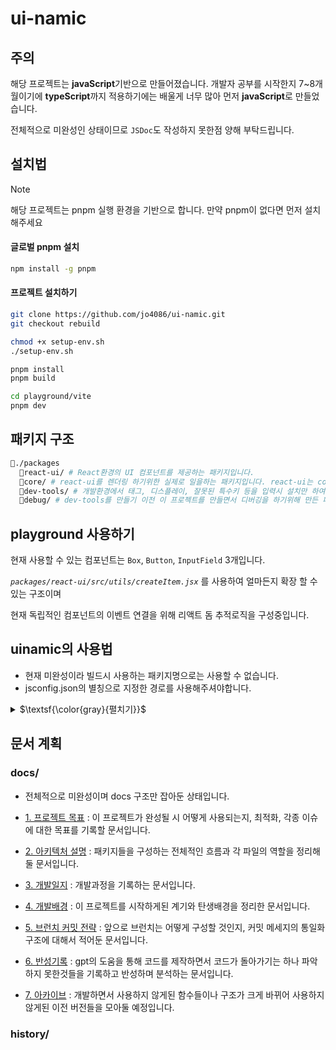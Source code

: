 # ui-namic

## 주의

해당 프로젝트는 **javaScript**기반으로 만들어졌습니다. 개발자 공부를 시작한지 7~8개월이기에 **typeScript**까지 적용하기에는 배울게 너무 많아 먼저 **javaScript**로 만들었습니다.

전체적으로 미완성인 상태이므로 `JSDoc`도 작성하지 못한점 양해 부탁드립니다.

## 설치법

> [!NOTE]
> 해당 프로젝트는 pnpm 실행 환경을 기반으로 합니다. 만약 pnpm이 없다면 먼저 설치해주세요

#### 글로벌 pnpm 설치

```bash
npm install -g pnpm
```

#### 프로젝트 설치하기

```bash
git clone https://github.com/jo4086/ui-namic.git
git checkout rebuild

chmod +x setup-env.sh
./setup-env.sh

pnpm install
pnpm build

cd playground/vite
pnpm dev
```

## 패키지 구조

```bash
📁./packages
  📁react-ui/ # React환경의 UI 컴포넌트를 제공하는 패키지입니다.
  📁core/ # react-ui를 렌더링 하기위한 실제로 일을하는 패키지입니다. react-ui는 core패키지에 의존성을 가집니다.
  📁dev-tools/ # 개발환경에서 태그, 디스플레이, 잘못된 특수키 등을 입력시 설치만 하여도 에러를 띄워주는 유효성 검사 패키지입니다. 독립적으로 구성한 이유는 개발자가 react-ui를 사용하여 배포시에 유효성 검사 코드는 데드코드가 되는 일이 발생하여 build시 용량이 커지는 문제를 인식했기에 유효성검사의 실질적 코드는 dev-tools라는 패키지로 빼두고 설치만하면 다른 설정 없이 유효성 검사가 작동하게 만들고 있습니다.
  📁debug/ # dev-tools를 만들기 이전 이 프로젝트를 만들면서 디버깅을 하기위해 만든 패키지입니다. 프로젝트의 완성시에는 아마 사라지지 않을까 생각합니다.
```

## playground 사용하기

현재 사용할 수 있는 컴포넌트는 `Box`, `Button`, `InputField` 3개입니다.

_`packages/react-ui/src/utils/createItem.jsx`_ 를 사용하여 얼마든지 확장 할 수 있는 구조이며

현재 독립적인 컴포넌트의 이벤트 연결을 위해 리액트 돔 추적로직을 구성중입니다.

## uinamic의 사용법

-   현재 미완성이라 빌드시 사용하는 패키지명으로는 사용할 수 없습니다.
-   jsconfig.json의 별칭으로 지정한 경로를 사용해주셔야합니다.

<details>
<summary> $\textsf{\color{gray}{펼치기}}$ </summary>

```jsx
// import { Box } from '@uinamic/react-ui' // 패키지명 사용 불가
import { Box } from '@react-ui'
import { useState } from 'React'

const style = {
    backgroundColor: 'blue',

    dyClick: {
        backgroundColor: 'red',
    },
}

const Main = () => {
    const [toggle, setToggle] = useState(false)

    // 현재는 dynamicStyle이지만 추후 dy로 축약시킬 예정입니다.
    return (
        <>
            <Box dynamicStyle={style} onClick={() => setToggle((prev) => !prev)}>
                안녕하세요
            </Box>
        </>
    )
}
```

해당 코드 작동시

클릭시마다 백그라운드 컬러가 `기본값: blue`, `토글값: red`로 작동하게끔 이벤트 기반 스타일링을 쉽게 하는것이며 onClick뿐만 아니라 자주 사용되는 onEvent을 선언형으로 스타일을 만들게 하는게 목적입니다.

이벤트 스타일을 적용하고 싶은 키워드는 아래와같이 `on`을 `dy`로 교체해서 사용하면 됩니다.

-   `onClick` → `dyClick`
-   `onFocus` → `dyFocus`
-   `onBlur` → `dyBlur` ...

외부 변수로 작성해서 기본 스타일과 동적 스타일을 한번에 선언할 수있으며 간단하게 적용하고 싶을때는 아래와 같이 사용합니다.

```jsx
import { Box } from '@uinamic/react-ui'
import { useState } from 'React'

const Main = () => {
    const [toggle, setToggle] = useState(false)

    return (
        <>
            <Box style={{ color: 'green', backgroundColor: 'orange' }} dyClick={{ color: 'white', backgroundColor: 'black' }} onClick={() => setToggle((prev) => !prev)}>
                클릭시마다 dyClick에 설정한 스타일로 토글됩니다.
            </Box>
        </>
    )
}
```

단순 클릭이벤트 뿐만아니라 선언형으로 `hover`, `after`, `before`같은 **가상 클래스와 가상 요소**, `keyfraems`와 `media`까지 지원하며

이들을 중첩구조로 모든 상황에서의 이벤트 동적 스타일링을 선언형으로 하는게 목표입니다.

아래는 다양항 상황에서 모두 선언형으로 복잡한 스타일을 모두 예상했을때 작성한 코드이며 완성형이 아니기에 수정 될 여지가 있습니다.

<details>
<summary> $\textsf{\color{gray}{선언형 코드 보기}}$ </summary>

```js
const commonStyle = { one: '0.5s ease 1' }

const boxStyle4 = {
    userSelect: 'none',
    gap: '20px',
    color: 'black',
    fontSize: '20px',
    border: '1px solid black',
    outline: 0,
    // width: '500px',
    // margin: '30px auto 0 30px',
    backgroundColor: 'white',
    // justifyContent: 'end',
    // padding: '0 20px',
    boxSizing: 'border-box',
    textAlign: 'right',
    transition: [{ name: 'color, background-color', value: '0.5s ease 1' }, 'font-size 1s ease-in-out 1'],
    // cursor: 'pointer',
    // whiteSpace: 'nowrap',
    position: 'relative',
    // width: 'auto',

    keyframes: {
        move: {
            duration: '3s',
            iteration: 5,
            timingFunction: 'ease-in-out',
            percent: {
                0: { transform: 'translateX(0%)', opacity: 0, easing: 'ease-in' },
                15: { transform: 'translateX(50%)', opacity: 0.3, easing: 'ease-in-out' },
                70: { transform: 'translateX(75%)', opacity: 0.7, easing: 'linear' },
                100: { transform: 'translateX(50%)', opacity: 1, cursor: 'default', easing: 'ease-out' },
            },
        },
        scale: {
            animation: '3s 5 ease-in-out',
            percent: {
                0: { transform: 'scale(1)' },
                100: { transform: 'scale(1.5)' },
            },
        },
    },

    media: {
        between: [
            { up: 768, down: 1023, width: '200px', height: '50px' },
            { up: 1024, down: 1279, width: '300px', height: '100px' },
        ],
        down: [
            { point: 1023, width: '200px', height: '50px' },
            { point: 1279, width: '300px', height: '100px' },
            { point: 1439, width: '400px', height: '150px' },
        ],
        up: [
            { point: 768, width: '200px', height: '50px' },
            { point: 1280, width: '300px', height: '100px' },
        ],
        advanced: [{ query: 'screen, (min-width: 768px) and (max-width: 1023px)', width: '300px' }],
    },

    dyClick: {
        color: 'blue',
        backgroundColor: 'pink',
        padding: '0 200px',

        hover: {
            backgroundColor: 'red',
            color: 'white',
        },
        after: {
            position: 'absolute',
            content: '"hello"',
            left: '30px',
            top: '3px',
            fontSize: '16px',
            transition: [`left ${commonStyle.one}`, `top ${commonStyle.one}`, `fontSize ${commonStyle.one}`],
        },
        before: {
            opacity: '0',
        },
    },
}
```

</details>
</details>

## 문서 계획

### docs/

-   전체적으로 미완성이며 docs 구조만 잡아둔 상태입니다.

-   [1. 프로젝트 목표](./docs/01_Objectives.md) : 이 프로젝트가 완성될 시 어떻게 사용되는지, 최적화, 각종 이슈에 대한 목표를 기록할 문서입니다.
-   [2. 아키텍처 설명](./docs/02_Architeture.md) : 패키지들을 구성하는 전체적인 흐름과 각 파일의 역할을 정리해둘 문서입니다.
-   [3. 개발일지](./docs/03_Devlog.md) : 개발과정을 기록하는 문서입니다.
-   [4. 개발배경](./docs/04_Background.md) : 이 프로젝트를 시작하게된 계기와 탄생배경을 정리한 문서입니다.
-   [5. 브런치 커밋 전략](./docs/05_BranchStrategy.md) : 앞으로 브런치는 어떻게 구성할 것인지, 커밋 메세지의 통일화 구조에 대해서 적어둔 문서입니다.
-   [6. 반성기록](./docs/06_Reflection.md) : gpt의 도움을 통해 코드를 제작하면서 코드가 돌아가기는 하나 파악하지 못한것들을 기록하고 반성하며 분석하는 문서입니다.
-   [7. 아카이브](./docs/07_Archive.md) : 개발하면서 사용하지 않게된 함수들이나 구조가 크게 바뀌어 사용하지 않게된 이전 버전들을 모아둘 예정입니다.

### history/
